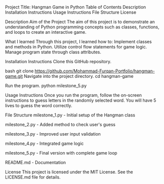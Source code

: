 Project Title: Hangman Game in Python
Table of Contents
Description
Installation Instructions
Usage Instructions
File Structure
License

Description
Aim of the Project
The aim of this project is to demonstrate an understanding of Python programming concepts such as classes, functions, and loops to create an interactive game.

What I learned
Through this project, I learned how to:
Implement classes and methods in Python.
Utilize control flow statements for game logic.
Manage program state through class attributes.

Installation Instructions
Clone this GitHub repository.

bash
git clone https://github.com/Mohammad-Furqan-Portfolio/hangman-game.git
Navigate into the project directory.
cd hangman-game

Run the program.
python milestone_5.py

Usage Instructions
Once you run the program, follow the on-screen instructions to guess letters in the randomly selected word. You will have 5 lives to guess the word correctly.

File Structure
milestone_1.py - Initial setup of the Hangman class

milestone_2.py - Added method to check user's guess

milestone_3.py - Improved user input validation

milestone_4.py - Integrated game logic

milestone_5.py - Final version with complete game loop

README.md - Documentation

License
This project is licensed under the MIT License. See the LICENSE.md file for details.


